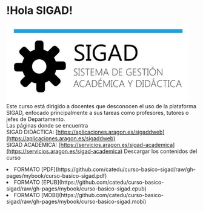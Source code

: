 # !Hola SIGAD!
![logo SIGAD](https://raw.githubusercontent.com/catedu/curso-basico-sigad/master/img/SIGAD.png)   
Este curso está dirigido a docentes que desconocen el uso de la plataforma SIGAD,  enfocado principalmente a sus tareas como profesores, tutores o jefes de Departamento.   
Las páginas donde se encuentra   
  SIGAD DIDÁCTICA: [https://aplicaciones.aragon.es/sigaddweb](https://aplicaciones.aragon.es/sigaddweb)  
  SIGAD ACADÉMICA: [https://servicios.aragon.es/sigad-academica](https://servicios.aragon.es/sigad-academica)
Descargar los contenidos del curso
<li>FORMATO [PDF](https://github.com/catedu/curso-basico-sigad/raw/gh-pages/mybook/curso-basico-sigad.pdf)</li>
<li>FORMATO [EPUB](https://github.com/catedu/curso-basico-sigad/raw/gh-pages/mybook/curso-basico-sigad.epub)</li>
<li>FORMATO [MOBI](https://github.com/catedu/curso-basico-sigad/raw/gh-pages/mybook/curso-basico-sigad.mobi)</li>
